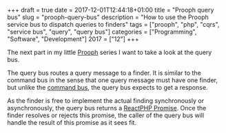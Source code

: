 +++
draft = true
date = 2017-12-01T12:44:18+01:00
title = "Prooph query bus"
slug = "prooph-query-bus"
description = "How to use the Prooph service bus to dispatch queries to finders"
tags = ["prooph", "php", "cqrs", "service bus", "query", "query bus"]
categories = ["Programming", "Software", "Development"]
2017 = ["12"]
+++

The next part in my little [Prooph](/tags/prooph) series I want to take a look at the query bus.

The query bus routes a query message to a finder. It is similar to the command bus in the sense that one query message must have one finder, but unlike the [command bus](/blog/prooph-command-bus), the query bus expects to get a response.

As the finder is free to implement the actual finding synchronously or asynchronously, the query bus returns a [ReactPHP Promise](/blog/reacting-to-promises). Once the finder resolves or rejects this promise, the caller of the query bus will handle the result of this promise as it sees fit.


